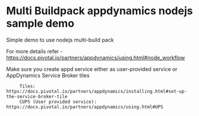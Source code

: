 # Multi Buildpack appdynamics nodejs sample demo
Simple demo to use nodejs multi-build pack

For more details refer - https://docs.pivotal.io/partners/appdynamics/using.html#node_workflow



Make sure you create appd service either as user-provided service or AppDynamics Service Broker tiles 


         Tiles:                        https://docs.pivotal.io/partners/appdynamics/installing.html#set-up-the-service-broker-tile  
         CUPS (User provided service): https://docs.pivotal.io/partners/appdynamics/using.html#UPS  
